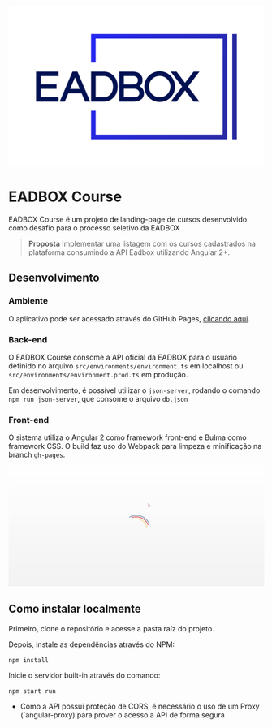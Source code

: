 ![](./src/logo.png)

# EADBOX Course

EADBOX Course é um projeto de landing-page de cursos desenvolvido como desafio para o processo seletivo da EADBOX

> **Proposta**
> Implementar uma listagem com os cursos cadastrados na plataforma consumindo a API Eadbox utilizando Angular 2+.

## Desenvolvimento

### Ambiente

O aplicativo pode ser acessado através do GitHub Pages, [clicando aqui](https://lhcgoncalves.github.io/eadbox-course).

### Back-end

O EADBOX Course consome a API oficial da EADBOX para o usuário definido no arquivo `src/environments/environment.ts` em localhost ou `src/environments/environment.prod.ts` em produção.

Em desenvolvimento, é possível utilizar o `json-server`, rodando o comando `npm run json-server`, que consome o arquivo `db.json`

### Front-end

O sistema utiliza o Angular 2 como framework front-end e Bulma como framework CSS. O build faz uso do Webpack para limpeza e minificação na branch `gh-pages`.

![](./src/animation.gif)

## Como instalar localmente

Primeiro, clone o repositório e acesse a pasta raíz do projeto.

Depois, instale as dependências através do NPM:

    npm install

Inicie o servidor built-in através do comando:

    npm start run

- Como a API possui proteção de CORS, é necessário o uso de um Proxy (`angular-proxy) para prover o acesso a API de forma segura
